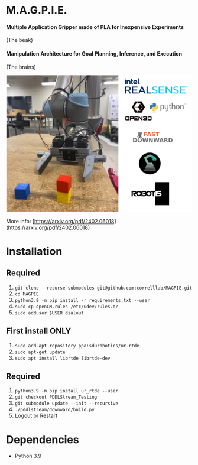 # M.A.G.P.I.E.
#### **M**ultiple **A**pplication **G**ripper made of **P**LA for **I**nexpensive **E**xperiments
(The beak)
#### **M**anipulation **A**rchitecture for **G**oal **P**lanning, **I**nference, and **E**xecution
(The brains)

![](Magpie-2.png)

More info: [https://arxiv.org/pdf/2402.06018](https://arxiv.org/pdf/2402.06018)

# Installation
## Required
1. `git clone --recurse-submodules git@github.com:correlllab/MAGPIE.git`
1. `cd MAGPIE`
1. `python3.9 -m pip install -r requirements.txt --user`
1. `sudo cp openCM.rules /etc/udev/rules.d/`
1. `sudo adduser $USER dialout`
## First install ONLY
1. `sudo add-apt-repository ppa:sdurobotics/ur-rtde` 
1. `sudo apt-get update`
1. `sudo apt install librtde librtde-dev`
## Required
1. `python3.9 -m pip install ur_rtde --user`
1. `git checkout PDDLStream_Testing`
1. `git submodule update --init --recursive`
1. `./pddlstream/downward/build.py`
1. Logout or Restart

# Dependencies
* Python 3.9

    
